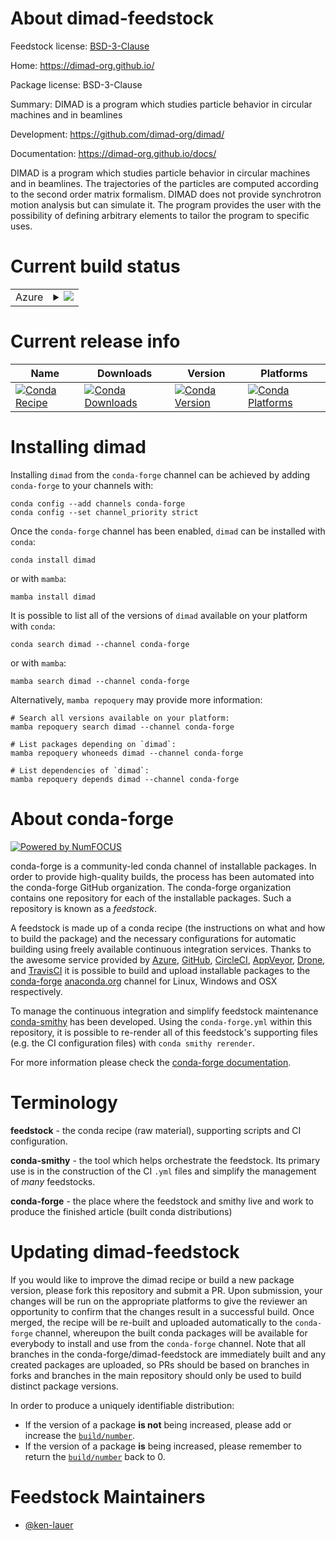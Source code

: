 About dimad-feedstock
=====================

Feedstock license: [BSD-3-Clause](https://github.com/conda-forge/dimad-feedstock/blob/main/LICENSE.txt)

Home: https://dimad-org.github.io/

Package license: BSD-3-Clause

Summary: DIMAD is a program which studies particle behavior in circular machines and in beamlines

Development: https://github.com/dimad-org/dimad/

Documentation: https://dimad-org.github.io/docs/

DIMAD is a program which studies particle behavior in circular machines and in
beamlines. The trajectories of the particles are computed according to the
second order matrix formalism. DIMAD does not provide synchrotron motion
analysis but can simulate it. The program provides the user with the
possibility of defining arbitrary elements to tailor the program to specific
uses.


Current build status
====================


<table>
    
  <tr>
    <td>Azure</td>
    <td>
      <details>
        <summary>
          <a href="https://dev.azure.com/conda-forge/feedstock-builds/_build/latest?definitionId=22533&branchName=main">
            <img src="https://dev.azure.com/conda-forge/feedstock-builds/_apis/build/status/dimad-feedstock?branchName=main">
          </a>
        </summary>
        <table>
          <thead><tr><th>Variant</th><th>Status</th></tr></thead>
          <tbody><tr>
              <td>linux_64</td>
              <td>
                <a href="https://dev.azure.com/conda-forge/feedstock-builds/_build/latest?definitionId=22533&branchName=main">
                  <img src="https://dev.azure.com/conda-forge/feedstock-builds/_apis/build/status/dimad-feedstock?branchName=main&jobName=linux&configuration=linux%20linux_64_" alt="variant">
                </a>
              </td>
            </tr><tr>
              <td>osx_64</td>
              <td>
                <a href="https://dev.azure.com/conda-forge/feedstock-builds/_build/latest?definitionId=22533&branchName=main">
                  <img src="https://dev.azure.com/conda-forge/feedstock-builds/_apis/build/status/dimad-feedstock?branchName=main&jobName=osx&configuration=osx%20osx_64_" alt="variant">
                </a>
              </td>
            </tr><tr>
              <td>osx_arm64</td>
              <td>
                <a href="https://dev.azure.com/conda-forge/feedstock-builds/_build/latest?definitionId=22533&branchName=main">
                  <img src="https://dev.azure.com/conda-forge/feedstock-builds/_apis/build/status/dimad-feedstock?branchName=main&jobName=osx&configuration=osx%20osx_arm64_" alt="variant">
                </a>
              </td>
            </tr><tr>
              <td>win_64</td>
              <td>
                <a href="https://dev.azure.com/conda-forge/feedstock-builds/_build/latest?definitionId=22533&branchName=main">
                  <img src="https://dev.azure.com/conda-forge/feedstock-builds/_apis/build/status/dimad-feedstock?branchName=main&jobName=win&configuration=win%20win_64_" alt="variant">
                </a>
              </td>
            </tr>
          </tbody>
        </table>
      </details>
    </td>
  </tr>
</table>

Current release info
====================

| Name | Downloads | Version | Platforms |
| --- | --- | --- | --- |
| [![Conda Recipe](https://img.shields.io/badge/recipe-dimad-green.svg)](https://anaconda.org/conda-forge/dimad) | [![Conda Downloads](https://img.shields.io/conda/dn/conda-forge/dimad.svg)](https://anaconda.org/conda-forge/dimad) | [![Conda Version](https://img.shields.io/conda/vn/conda-forge/dimad.svg)](https://anaconda.org/conda-forge/dimad) | [![Conda Platforms](https://img.shields.io/conda/pn/conda-forge/dimad.svg)](https://anaconda.org/conda-forge/dimad) |

Installing dimad
================

Installing `dimad` from the `conda-forge` channel can be achieved by adding `conda-forge` to your channels with:

```
conda config --add channels conda-forge
conda config --set channel_priority strict
```

Once the `conda-forge` channel has been enabled, `dimad` can be installed with `conda`:

```
conda install dimad
```

or with `mamba`:

```
mamba install dimad
```

It is possible to list all of the versions of `dimad` available on your platform with `conda`:

```
conda search dimad --channel conda-forge
```

or with `mamba`:

```
mamba search dimad --channel conda-forge
```

Alternatively, `mamba repoquery` may provide more information:

```
# Search all versions available on your platform:
mamba repoquery search dimad --channel conda-forge

# List packages depending on `dimad`:
mamba repoquery whoneeds dimad --channel conda-forge

# List dependencies of `dimad`:
mamba repoquery depends dimad --channel conda-forge
```


About conda-forge
=================

[![Powered by
NumFOCUS](https://img.shields.io/badge/powered%20by-NumFOCUS-orange.svg?style=flat&colorA=E1523D&colorB=007D8A)](https://numfocus.org)

conda-forge is a community-led conda channel of installable packages.
In order to provide high-quality builds, the process has been automated into the
conda-forge GitHub organization. The conda-forge organization contains one repository
for each of the installable packages. Such a repository is known as a *feedstock*.

A feedstock is made up of a conda recipe (the instructions on what and how to build
the package) and the necessary configurations for automatic building using freely
available continuous integration services. Thanks to the awesome service provided by
[Azure](https://azure.microsoft.com/en-us/services/devops/), [GitHub](https://github.com/),
[CircleCI](https://circleci.com/), [AppVeyor](https://www.appveyor.com/),
[Drone](https://cloud.drone.io/welcome), and [TravisCI](https://travis-ci.com/)
it is possible to build and upload installable packages to the
[conda-forge](https://anaconda.org/conda-forge) [anaconda.org](https://anaconda.org/)
channel for Linux, Windows and OSX respectively.

To manage the continuous integration and simplify feedstock maintenance
[conda-smithy](https://github.com/conda-forge/conda-smithy) has been developed.
Using the ``conda-forge.yml`` within this repository, it is possible to re-render all of
this feedstock's supporting files (e.g. the CI configuration files) with ``conda smithy rerender``.

For more information please check the [conda-forge documentation](https://conda-forge.org/docs/).

Terminology
===========

**feedstock** - the conda recipe (raw material), supporting scripts and CI configuration.

**conda-smithy** - the tool which helps orchestrate the feedstock.
                   Its primary use is in the construction of the CI ``.yml`` files
                   and simplify the management of *many* feedstocks.

**conda-forge** - the place where the feedstock and smithy live and work to
                  produce the finished article (built conda distributions)


Updating dimad-feedstock
========================

If you would like to improve the dimad recipe or build a new
package version, please fork this repository and submit a PR. Upon submission,
your changes will be run on the appropriate platforms to give the reviewer an
opportunity to confirm that the changes result in a successful build. Once
merged, the recipe will be re-built and uploaded automatically to the
`conda-forge` channel, whereupon the built conda packages will be available for
everybody to install and use from the `conda-forge` channel.
Note that all branches in the conda-forge/dimad-feedstock are
immediately built and any created packages are uploaded, so PRs should be based
on branches in forks and branches in the main repository should only be used to
build distinct package versions.

In order to produce a uniquely identifiable distribution:
 * If the version of a package **is not** being increased, please add or increase
   the [``build/number``](https://docs.conda.io/projects/conda-build/en/latest/resources/define-metadata.html#build-number-and-string).
 * If the version of a package **is** being increased, please remember to return
   the [``build/number``](https://docs.conda.io/projects/conda-build/en/latest/resources/define-metadata.html#build-number-and-string)
   back to 0.

Feedstock Maintainers
=====================

* [@ken-lauer](https://github.com/ken-lauer/)

